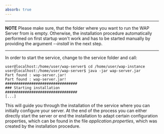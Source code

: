 ```yaml
---
absorb: true
---
```


---
**NOTE**
Please make sure, that the folder where you want to run the WAP Server from is empty. Otherwise, the installation procedure 
automatically performed on first startup won't work and has to be started manually by providing the argument *--install*
 in the next step.

---

In order to start the service, change to the service folder and call:

```
user@localhost:/home/user/wap-server$ cd /home/user/wap-instance
user@localhost:/home/user/wap-server$ java -jar wap-server.jar
Part found : wap-server.jar!
Part found : wap-server.jar!
#################################
### Starting installation
#################################
[...]
```

This will guide you through the installation of the service where you can initially configure your server. At the end of the process
you can either directly start the server or end the installation to adapt certain configuration properties, which can be found in the
file *application.properties*, which was created by the installation procedure.
